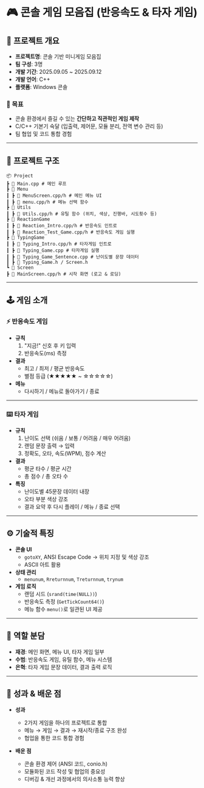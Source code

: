 # 🎮 콘솔 게임 모음집 (반응속도 & 타자 게임)

## 📌 프로젝트 개요
- **프로젝트명**: 콘솔 기반 미니게임 모음집  
- **팀 구성**: 3명  
- **개발 기간**: 2025.09.05 ~ 2025.09.12  
- **개발 언어**: C++  
- **플랫폼**: Windows 콘솔  

### 🎯 목표
- 콘솔 환경에서 즐길 수 있는 **간단하고 직관적인 게임 제작**  
- C/C++ 기본기 숙달 (입출력, 제어문, 모듈 분리, 전역 변수 관리 등)  
- 팀 협업 및 코드 통합 경험  

---

## 📂 프로젝트 구조
```
📦 Project
┣ 📜 Main.cpp # 메인 루프
┣ 📂 Menu
┃ ┣ 📜 MenuScreen.cpp/h # 메인 메뉴 UI
┃ ┣ 📜 menu.cpp/h # 메뉴 선택 함수
┣ 📂 Utils
┃ ┣ 📜 Utils.cpp/h # 유틸 함수 (위치, 색상, 진행바, 시도횟수 등)
┣ 📂 ReactionGame
┃ ┣ 📜 Reaction_Intro.cpp/h # 반응속도 인트로
┃ ┣ 📜 Reaction_Test_Game.cpp/h # 반응속도 게임 실행
┣ 📂 TypingGame
┃ ┣ 📜 Typing_Intro.cpp/h # 타자게임 인트로
┃ ┣ 📜 Typing_Game.cpp # 타자게임 실행
┃ ┣ 📜 Typing_Game_Sentence.cpp # 난이도별 문장 데이터
┃ ┣ 📜 Typing_Game.h / Screen.h
┗ 📂 Screen
┣ 📜 MainScreen.cpp/h # 시작 화면 (로고 & 로딩)
```

---

## 🕹 게임 소개

### ⚡ 반응속도 게임
- **규칙**
  1. "지금!" 신호 후 키 입력
  2. 반응속도(ms) 측정
- **결과**
  - 최고 / 최저 / 평균 반응속도
  - 별점 등급 (★★★★★ ~ ☆☆☆☆☆)
- **메뉴**
  - 다시하기 / 메뉴로 돌아가기 / 종료  

---

### ⌨️ 타자 게임
- **규칙**
  1. 난이도 선택 (쉬움 / 보통 / 어려움 / 매우 어려움)
  2. 랜덤 문장 출력 → 입력
  3. 정확도, 오타, 속도(WPM), 점수 계산
- **결과**
  - 평균 타수 / 평균 시간
  - 총 점수 / 총 오타 수
- **특징**
  - 난이도별 45문장 데이터 내장
  - 오타 부분 색상 강조
  - 결과 요약 후 다시 플레이 / 메뉴 / 종료 선택  

---

## ⚙️ 기술적 특징
- **콘솔 UI**
  - `gotoXY`, ANSI Escape Code → 위치 지정 및 색상 강조
  - ASCII 아트 활용  
- **상태 관리**
  - `menunum`, `Rreturnnum`, `Treturnnum`, `trynum`  
- **게임 로직**
  - 랜덤 시드 (`srand(time(NULL))`)  
  - 반응속도 측정 (`GetTickCount64()`)  
  - 메뉴 함수 `menu()`로 일관된 UI 제공  

---

## 👥 역할 분담
- **재경**: 메인 화면, 메뉴 UI, 타자 게임 일부  
- **수범**: 반응속도 게임, 유틸 함수, 메뉴 시스템  
- **은혁**: 타자 게임 문장 데이터, 결과 출력 로직  

---

## 🚀 성과 & 배운 점
- **성과**
  - 2가지 게임을 하나의 프로젝트로 통합  
  - 메뉴 → 게임 → 결과 → 재시작/종료 구조 완성  
  - 협업을 통한 코드 통합 경험  

- **배운 점**
  - 콘솔 환경 제어 (ANSI 코드, conio.h)  
  - 모듈화된 코드 작성 및 협업의 중요성  
  - 디버깅 & 개선 과정에서의 의사소통 능력 향상  
